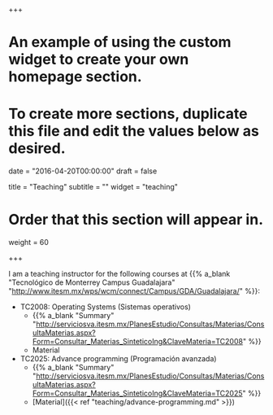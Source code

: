 +++
# An example of using the custom widget to create your own homepage section.
# To create more sections, duplicate this file and edit the values below as desired.

date = "2016-04-20T00:00:00"
draft = false

title = "Teaching"
subtitle = ""
widget = "teaching"

# Order that this section will appear in.
weight = 60

+++

I am a teaching instructor for the following courses at {{% a_blank "Tecnológico de Monterrey Campus Guadalajara" "http://www.itesm.mx/wps/wcm/connect/Campus/GDA/Guadalajara/" %}}: 

- TC2008: Operating Systems (Sistemas operativos)
    - {{% a_blank "Summary"  "http://serviciosva.itesm.mx/PlanesEstudio/Consultas/Materias/ConsultaMaterias.aspx?Form=Consultar_Materias_SinteticoIng&ClaveMateria=TC2008" %}}
    - Material
- TC2025: Advance programming (Programación avanzada)
    - {{% a_blank "Summary" "http://serviciosva.itesm.mx/PlanesEstudio/Consultas/Materias/ConsultaMaterias.aspx?Form=Consultar_Materias_SinteticoIng&ClaveMateria=TC2025" %}}
    - [Material]({{< ref "teaching/advance-programming.md" >}}) 